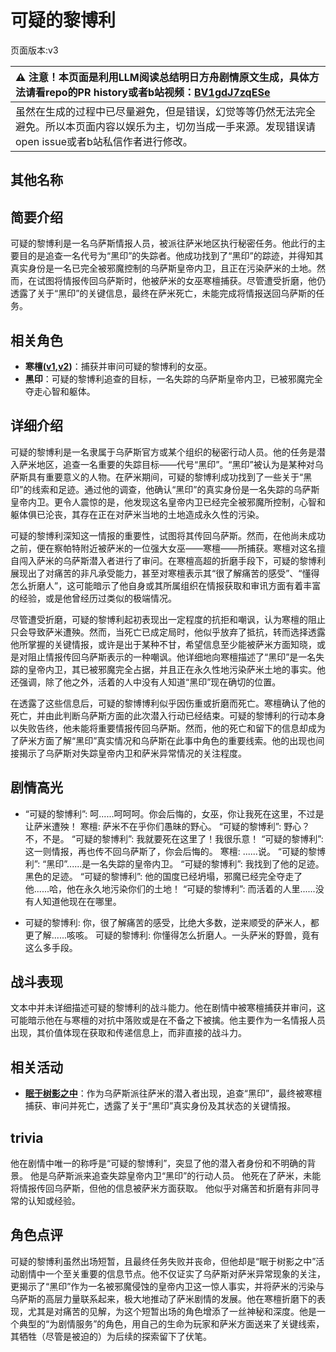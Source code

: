 # 可疑的黎博利
页面版本:v3
 

| :warning: 注意！本页面是利用LLM阅读总结明日方舟剧情原文生成，具体方法请看repo的PR history或者b站视频：[BV1gdJ7zqESe](https://www.bilibili.com/video/BV1gdJ7zqESe/)         |
|:----------------------------|
| 虽然在生成的过程中已尽量避免，但是错误，幻觉等等仍然无法完全避免。所以本页面内容以娱乐为主，切勿当成一手来源。发现错误请open issue或者b站私信作者进行修改。|



## 其他名称

## 简要介绍
可疑的黎博利是一名乌萨斯情报人员，被派往萨米地区执行秘密任务。他此行的主要目的是追查一名代号为“黑印”的失踪者。他成功找到了“黑印”的踪迹，并得知其真实身份是一名已完全被邪魔控制的乌萨斯皇帝内卫，且正在污染萨米的土地。然而，在试图将情报传回乌萨斯时，他被萨米的女巫寒檀捕获。尽管遭受折磨，他仍透露了关于“黑印”的关键信息，最终在萨米死亡，未能完成将情报送回乌萨斯的任务。
## 相关角色
-   **寒檀([v1](../chars/char_341_sntlla.md),[v2](char_341_sntlla.md))**：捕获并审问可疑的黎博利的女巫。
-   **黑印**：可疑的黎博利追查的目标，一名失踪的乌萨斯皇帝内卫，已被邪魔完全夺走心智和躯体。
## 详细介绍
可疑的黎博利是一名隶属于乌萨斯官方或某个组织的秘密行动人员。他的任务是潜入萨米地区，追查一名重要的失踪目标——代号“黑印”。“黑印”被认为是某种对乌萨斯具有重要意义的人物。在萨米期间，可疑的黎博利成功找到了一些关于“黑印”的线索和足迹。通过他的调查，他确认“黑印”的真实身份是一名失踪的乌萨斯皇帝内卫。更令人震惊的是，他发现这名皇帝内卫已经完全被邪魔所控制，心智和躯体俱已沦丧，其存在正在对萨米当地的土地造成永久性的污染。

可疑的黎博利深知这一情报的重要性，试图将其传回乌萨斯。然而，在他尚未成功之前，便在察帕特附近被萨米的一位强大女巫——寒檀——所捕获。寒檀对这名擅自闯入萨米的乌萨斯潜入者进行了审问。在寒檀高超的折磨手段下，可疑的黎博利展现出了对痛苦的非凡承受能力，甚至对寒檀表示其“很了解痛苦的感受”、“懂得怎么折磨人”，这可能暗示了他自身或其所属组织在情报获取和审讯方面有着丰富的经验，或是他曾经历过类似的极端情况。

尽管遭受折磨，可疑的黎博利起初表现出一定程度的抗拒和嘲讽，认为寒檀的阻止只会导致萨米遭殃。然而，当死亡已成定局时，他似乎放弃了抵抗，转而选择透露他所掌握的关键情报，或许是出于某种不甘，希望信息至少能被萨米方面知晓，或是对阻止情报传回乌萨斯表示的一种嘲讽。他详细地向寒檀描述了“黑印”是一名失踪的皇帝内卫，其已被邪魔完全占据，并且正在永久性地污染萨米土地的事实。他还强调，除了他之外，活着的人中没有人知道“黑印”现在确切的位置。

在透露了这些信息后，可疑的黎博博利似乎因伤重或折磨而死亡。寒檀确认了他的死亡，并由此判断乌萨斯方面的此次潜入行动已经结束。可疑的黎博利的行动本身以失败告终，他未能将重要情报传回乌萨斯。然而，他的死亡和留下的信息却成为了萨米方面了解“黑印”真实情况和乌萨斯在此事中角色的重要线索。他的出现也间接揭示了乌萨斯对失踪皇帝内卫和萨米异常情况的关注程度。
## 剧情高光
*   “可疑的黎博利”: 呵......呵呵呵。你会后悔的，女巫，你让我死在这里，不过是让萨米遭殃！
    寒檀: 萨米不在乎你们愚昧的野心。
    “可疑的黎博利”: 野心？不，不是。
    “可疑的黎博利”: 我就要死在这里了！我很乐意！
    “可疑的黎博利”: 这一则情报，再也传不回乌萨斯了，你会后悔的。
    寒檀: ......说。
    “可疑的黎博利”: “黑印”......是一名失踪的皇帝内卫。
    “可疑的黎博利”: 我找到了他的足迹。黑色的足迹。
    “可疑的黎博利”: 他的国度已经坍塌，邪魔已经完全夺走了他......哈，他在永久地污染你们的土地！
    “可疑的黎博利”: 而活着的人里......没有人知道他现在在哪里。

*   可疑的黎博利: 你，很了解痛苦的感受，比绝大多数，逆来顺受的萨米人，都更了解......咳咳。
    可疑的黎博利: 你懂得怎么折磨人。一头萨米的野兽，竟有这么多手段。
## 战斗表现
文本中并未详细描述可疑的黎博利的战斗能力。他在剧情中被寒檀捕获并审问，这可能暗示他在与寒檀的对抗中落败或是在不备之下被擒。他主要作为一名情报人员出现，其价值体现在获取和传递信息上，而非直接的战斗力。
## 相关活动
-   **[眠于树影之中](../stories/act15mini.md)**：作为乌萨斯派往萨米的潜入者出现，追查“黑印”，最终被寒檀捕获、审问并死亡，透露了关于“黑印”真实身份及其状态的关键情报。
## trivia
他在剧情中唯一的称呼是“可疑的黎博利”，突显了他的潜入者身份和不明确的背景。
他是乌萨斯派来追查失踪皇帝内卫“黑印”的行动人员。
他死在了萨米，未能将情报传回乌萨斯，但他的信息被萨米方面获取。
他似乎对痛苦和折磨有非同寻常的认知或经验。
## 角色点评
可疑的黎博利虽然出场短暂，且最终任务失败并丧命，但他却是“眠于树影之中”活动剧情中一个至关重要的信息节点。他不仅证实了乌萨斯对萨米异常现象的关注，更揭示了“黑印”作为一名被邪魔侵蚀的皇帝内卫这一惊人事实，并将萨米的污染与乌萨斯的高层力量联系起来，极大地推动了萨米剧情的发展。他在寒檀折磨下的表现，尤其是对痛苦的见解，为这个短暂出场的角色增添了一丝神秘和深度。他是一个典型的“为剧情服务”的角色，用自己的生命为玩家和萨米方面送来了关键线索，其牺牲（尽管是被迫的）为后续的探索留下了伏笔。